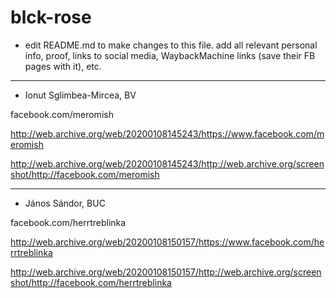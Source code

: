 # blck-rose

* edit README.md to make changes to this file. add all relevant personal info, proof, links to social media, WaybackMachine links (save their FB pages with it), etc.

---

* Ionut Sglimbea-Mircea, BV

facebook.com/meromish

http://web.archive.org/web/20200108145243/https://www.facebook.com/meromish

http://web.archive.org/web/20200108145243/http://web.archive.org/screenshot/http://facebook.com/meromish

---

* János Sándor, BUC

facebook.com/herrtreblinka

http://web.archive.org/web/20200108150157/https://www.facebook.com/herrtreblinka

http://web.archive.org/web/20200108150157/http://web.archive.org/screenshot/http://facebook.com/herrtreblinka
